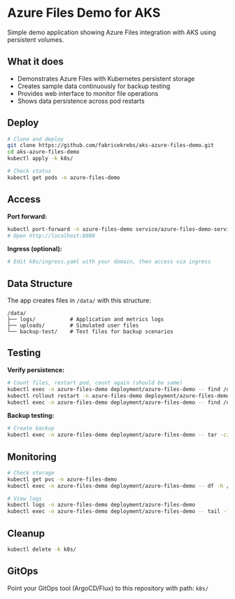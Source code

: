 # Azure Files Demo for AKS

Simple demo application showing Azure Files integration with AKS using persistent volumes.

## What it does

- Demonstrates Azure Files with Kubernetes persistent storage
- Creates sample data continuously for backup testing
- Provides web interface to monitor file operations
- Shows data persistence across pod restarts

## Deploy

```bash
# Clone and deploy
git clone https://github.com/fabricekrebs/aks-azure-files-demo.git
cd aks-azure-files-demo
kubectl apply -k k8s/

# Check status
kubectl get pods -n azure-files-demo
```

## Access

**Port forward:**
```bash
kubectl port-forward -n azure-files-demo service/azure-files-demo-service 8080:80
# Open http://localhost:8080
```

**Ingress (optional):**
```bash
# Edit k8s/ingress.yaml with your domain, then access via ingress
```

## Data Structure

The app creates files in `/data/` with this structure:
```
/data/
├── logs/           # Application and metrics logs
├── uploads/        # Simulated user files
└── backup-test/    # Test files for backup scenarios
```

## Testing

**Verify persistence:**
```bash
# Count files, restart pod, count again (should be same)
kubectl exec -n azure-files-demo deployment/azure-files-demo -- find /data -type f | wc -l
kubectl rollout restart -n azure-files-demo deployment/azure-files-demo
kubectl exec -n azure-files-demo deployment/azure-files-demo -- find /data -type f | wc -l
```

**Backup testing:**
```bash
# Create backup
kubectl exec -n azure-files-demo deployment/azure-files-demo -- tar -czf /tmp/backup.tar.gz /data
```

## Monitoring

```bash
# Check storage
kubectl get pvc -n azure-files-demo
kubectl exec -n azure-files-demo deployment/azure-files-demo -- df -h /data

# View logs
kubectl logs -n azure-files-demo deployment/azure-files-demo
kubectl exec -n azure-files-demo deployment/azure-files-demo -- tail -f /data/activity.log
```

## Cleanup

```bash
kubectl delete -k k8s/
```

## GitOps

Point your GitOps tool (ArgoCD/Flux) to this repository with path: `k8s/`

